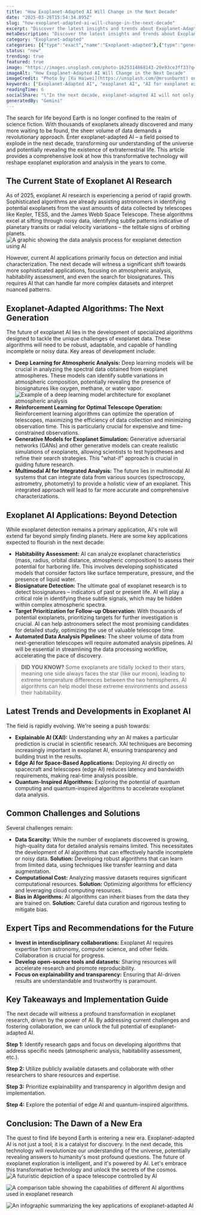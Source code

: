 ```yaml
---
title: "How Exoplanet-Adapted AI Will Change in the Next Decade"
date: "2025-03-26T15:54:34.895Z"
slug: "how-exoplanet-adapted-ai-will-change-in-the-next-decade"
excerpt: "Discover the latest insights and trends about Exoplanet-Adapted AI. This comprehensive guide covers everything you need to know about Exoplanet-Adapted AI in 2025."
metaDescription: "Discover the latest insights and trends about Exoplanet-Adapted AI. This comprehensive guide covers everything you need to know about Exoplanet-Adapted AI ..."
category: "Exoplanet-adapted"
categories: [{"type":"exact","name":"Exoplanet-adapted"},{"type":"general","name":"Artificial Intelligence"},{"type":"medium","name":"Machine Learning"},{"type":"specific","name":"Deep Learning"},{"type":"niche","name":"Reinforcement Learning"}]
status: "new"
trending: true
featured: true
image: "https://images.unsplash.com/photo-1625314868143-20e93ce3ff33?q=85&w=1200&fit=max&fm=webp&auto=compress"
imageAlt: "How Exoplanet-Adapted AI Will Change in the Next Decade"
imageCredit: "Photo by [Xu Haiwei](https://unsplash.com/@mrsunburnt) on Unsplash"
keywords: ["Exoplanet-Adapted AI", "exoplanet AI", "AI for exoplanet exploration", "exoplanet AI research", "exoplanet adapted algorithms", "artificial intelligence exoplanet discovery", "best AI for exoplanet analysis", "buy exoplanet AI software", "exoplanet AI applications", "future of exoplanet AI"]
readingTime: 6
socialShare: "\"In the next decade, exoplanet-adapted AI will not only discover new worlds but also analyze their atmospheres for signs of life, potentially revealing whether we're alone in the universe.\""
generatedBy: "Gemini"
---
```




The search for life beyond Earth is no longer confined to the realm of science fiction.  With thousands of exoplanets already discovered and many more waiting to be found, the sheer volume of data demands a revolutionary approach.  Enter exoplanet-adapted AI – a field poised to explode in the next decade, transforming our understanding of the universe and potentially revealing the existence of extraterrestrial life. This article provides a comprehensive look at how this transformative technology will reshape exoplanet exploration and analysis in the years to come.

## The Current State of Exoplanet AI Research

As of 2025, exoplanet AI research is experiencing a period of rapid growth.  Sophisticated algorithms are already assisting astronomers in identifying potential exoplanets from the vast amounts of data collected by telescopes like Kepler, TESS, and the James Webb Space Telescope.  These algorithms excel at sifting through noisy data, identifying subtle patterns indicative of planetary transits or radial velocity variations – the telltale signs of orbiting planets.  ![A graphic showing the data analysis process for exoplanet detection using AI](https://images.unsplash.com/photo-1620712943543-bcc4688e7485?q=85&w=1200&fit=max&fm=webp&auto=compress)

However, current AI applications primarily focus on detection and initial characterization.  The next decade will witness a significant shift towards more sophisticated applications, focusing on atmospheric analysis, habitability assessment, and even the search for biosignatures.  This requires AI that can handle far more complex datasets and interpret nuanced patterns.

## Exoplanet-Adapted Algorithms: The Next Generation

The future of exoplanet AI lies in the development of specialized algorithms designed to tackle the unique challenges of exoplanet data.  These algorithms will need to be robust, adaptable, and capable of handling incomplete or noisy data.  Key areas of development include:

* **Deep Learning for Atmospheric Analysis:** Deep learning models will be crucial in analyzing the spectral data obtained from exoplanet atmospheres.  These models can identify subtle variations in atmospheric composition, potentially revealing the presence of biosignatures like oxygen, methane, or water vapor. ![Example of a deep learning model architecture for exoplanet atmospheric analysis](https://images.unsplash.com/photo-1625314897518-bb4fe6e95229?q=85&w=1200&fit=max&fm=webp&auto=compress)
* **Reinforcement Learning for Optimal Telescope Operation:** Reinforcement learning algorithms can optimize the operation of telescopes, maximizing the efficiency of data collection and minimizing observation time.  This is particularly crucial for expensive and time-constrained observations.
* **Generative Models for Exoplanet Simulation:** Generative adversarial networks (GANs) and other generative models can create realistic simulations of exoplanets, allowing scientists to test hypotheses and refine their search strategies.  This "what-if" approach is crucial in guiding future research.
* **Multimodal AI for Integrated Analysis:**  The future lies in multimodal AI systems that can integrate data from various sources (spectroscopy, astrometry, photometry) to provide a holistic view of an exoplanet.  This integrated approach will lead to far more accurate and comprehensive characterizations.

## Exoplanet AI Applications: Beyond Detection

While exoplanet detection remains a primary application, AI's role will extend far beyond simply finding planets.  Here are some key applications expected to flourish in the next decade:

* **Habitability Assessment:** AI can analyze exoplanet characteristics (mass, radius, orbital distance, atmospheric composition) to assess their potential for harboring life. This involves developing sophisticated models that consider factors like surface temperature, pressure, and the presence of liquid water.
* **Biosignature Detection:**  The ultimate goal of exoplanet research is to detect biosignatures – indicators of past or present life. AI will play a critical role in identifying these subtle signals, which may be hidden within complex atmospheric spectra.
* **Target Prioritization for Follow-up Observation:**  With thousands of potential exoplanets, prioritizing targets for further investigation is crucial. AI can help astronomers select the most promising candidates for detailed study, optimizing the use of valuable telescope time.
* **Automated Data Analysis Pipelines:**  The sheer volume of data from next-generation telescopes will require automated analysis pipelines.  AI will be essential in streamlining the data processing workflow, accelerating the pace of discovery.

> **DID YOU KNOW?** Some exoplanets are tidally locked to their stars, meaning one side always faces the star (like our moon), leading to extreme temperature differences between the two hemispheres.  AI algorithms can help model these extreme environments and assess their habitability.

##  Latest Trends and Developments in Exoplanet AI

The field is rapidly evolving.  We're seeing a push towards:

* **Explainable AI (XAI):**  Understanding *why* an AI makes a particular prediction is crucial in scientific research.  XAI techniques are becoming increasingly important in exoplanet AI, ensuring transparency and building trust in the results.
* **Edge AI for Space-Based Applications:**  Deploying AI directly on spacecraft and telescopes (edge AI) reduces latency and bandwidth requirements, making real-time analysis possible.
* **Quantum-Inspired Algorithms:**  Exploring the potential of quantum computing and quantum-inspired algorithms to accelerate exoplanet data analysis.

## Common Challenges and Solutions

Several challenges remain:

* **Data Scarcity:**  While the number of exoplanets discovered is growing, high-quality data for detailed analysis remains limited.  This necessitates the development of AI algorithms that can effectively handle incomplete or noisy data.  **Solution:**  Developing robust algorithms that can learn from limited data, using techniques like transfer learning and data augmentation.
* **Computational Cost:**  Analyzing massive datasets requires significant computational resources.  **Solution:**  Optimizing algorithms for efficiency and leveraging cloud computing resources.
* **Bias in Algorithms:**  AI algorithms can inherit biases from the data they are trained on.  **Solution:**  Careful data curation and rigorous testing to mitigate bias.

## Expert Tips and Recommendations for the Future

* **Invest in interdisciplinary collaborations:**  Exoplanet AI requires expertise from astronomy, computer science, and other fields.  Collaboration is crucial for progress.
* **Develop open-source tools and datasets:**  Sharing resources will accelerate research and promote reproducibility.
* **Focus on explainability and transparency:**  Ensuring that AI-driven results are understandable and trustworthy is paramount.

## Key Takeaways and Implementation Guide

The next decade will witness a profound transformation in exoplanet research, driven by the power of AI.  By addressing current challenges and fostering collaboration, we can unlock the full potential of exoplanet-adapted AI.

**Step 1:**  Identify research gaps and focus on developing algorithms that address specific needs (atmospheric analysis, habitability assessment, etc.).

**Step 2:**  Utilize publicly available datasets and collaborate with other researchers to share resources and expertise.

**Step 3:**  Prioritize explainability and transparency in algorithm design and implementation.

**Step 4:**  Explore the potential of edge AI and quantum-inspired algorithms.

## Conclusion: The Dawn of a New Era

The quest to find life beyond Earth is entering a new era.  Exoplanet-adapted AI is not just a tool; it is a catalyst for discovery. In the next decade, this technology will revolutionize our understanding of the universe, potentially revealing answers to humanity's most profound questions. The future of exoplanet exploration is intelligent, and it's powered by AI.  Let's embrace this transformative technology and unlock the secrets of the cosmos.  ![A futuristic depiction of a space telescope controlled by AI](https://images.unsplash.com/photo-1625314868143-20e93ce3ff33?q=85&w=1200&fit=max&fm=webp&auto=compress)

![A comparison table showing the capabilities of different AI algorithms used in exoplanet research](https://images.unsplash.com/photo-1655393001768-d946c97d6fd1?q=85&w=1200&fit=max&fm=webp&auto=compress)

![An infographic summarizing the key applications of exoplanet-adapted AI](https://images.unsplash.com/photo-1593508512255-86ab42a8e620?q=85&w=1200&fit=max&fm=webp&auto=compress)


